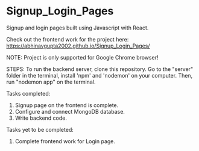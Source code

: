 # Signup_Login_Pages
Signup and login pages built using Javascript with React.

Check out the frontend work for the project here: https://abhinavgupta2002.github.io/Signup_Login_Pages/

NOTE: Project is only supported for Google Chrome browser!

STEPS: To run the backend server, clone this repository. Go to the "server" folder in the terminal, install 'npm' and 'nodemon' on your computer. Then, run "nodemon app" on the terminal.


Tasks completed:

1. Signup page on the frontend is complete.
2. Configure and connect MongoDB database.
3. Write backend code.

Tasks yet to be completed:

1. Complete frontend work for Login page.
